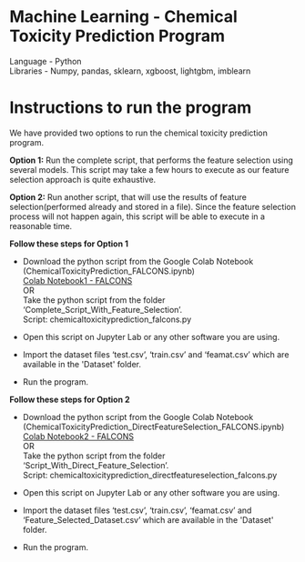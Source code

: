 # Machine Learning - Chemical Toxicity Prediction Program
Language - Python  
Libraries - Numpy, pandas, sklearn, xgboost, lightgbm, imblearn

# Instructions to run the program

We have provided two options to run the chemical toxicity prediction program.

**Option 1:**
Run the complete script, that performs the feature selection using several models. This script may take a few hours to execute as our feature selection approach is quite exhaustive.

**Option 2:**
Run another script, that will use the results of feature selection(performed already and stored in a file). Since the feature selection process will not happen again, this script will be able to execute in a reasonable time.


**Follow these steps for Option 1**
* Download the python script from the Google Colab Notebook (ChemicalToxicityPrediction_FALCONS.ipynb)                  
[Colab Notebook1 - FALCONS](https://colab.research.google.com/drive/16dc0clcTqyQ3BGIV-cckkeb_6nj7dz97?usp=sharing#scrollTo=mREn6hq5CCQ_)  
OR  
Take the python script from the folder ‘Complete_Script_With_Feature_Selection’.  
Script: chemicaltoxicityprediction_falcons.py

* Open this script on Jupyter Lab or any other software you are using.

* Import the dataset files ‘test.csv’, ‘train.csv’ and ‘feamat.csv’ which are available in the 'Dataset' folder.

* Run the program.


**Follow these steps for Option 2**

* Download the python script from the Google Colab Notebook (ChemicalToxicityPrediction_DirectFeatureSelection_FALCONS.ipynb) 
[Colab Notebook2 - FALCONS](https://colab.research.google.com/drive/18OTgMBCycL5iNjWgm5mlwCQ1AYFRyBAY?usp=sharing)  
OR  
Take the python script from the folder ‘Script_With_Direct_Feature_Selection’.  
Script: chemicaltoxicityprediction_directfeatureselection_falcons.py

* Open this script on Jupyter Lab or any other software you are using.

* Import the dataset files ‘test.csv’, ‘train.csv’, ‘feamat.csv’ and ‘Feature_Selected_Dataset.csv’ which are available in the 'Dataset' folder.

* Run the program.
